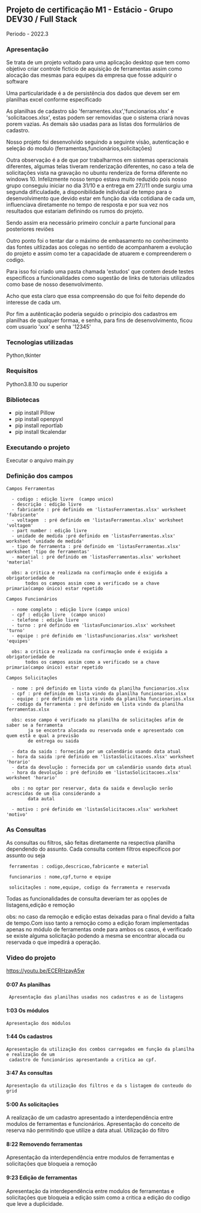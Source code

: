 ## Projeto de certificação M1 - Estácio - Grupo DEV30 / Full Stack
 
 Periodo - 2022.3


### Apresentação 

 Se trata de um projeto voltado para uma aplicação desktop que tem como objetivo criar controle ficticio de aquisição de ferramentas assim como alocação das mesmas para equipes da empresa que fosse adquirir o software 

 Uma particularidade é a de persistência dos dados que devem ser em planilhas excel conforme especificado

 As planilhas de cadastro são 'ferramentes.xlsx','funcionarios.xlsx' e 'solicitacoes.xlsx', estas podem ser removidas que o sistema criará novas porem vazias. As demais são usadas para as listas dos formulários de cadastro.

 Nosso projeto foi desenvolvido seguindo a seguinte visão, autenticação e seleção do modulo (ferramentas,funcionários,solicitações) 

 Outra observação é a de que por trabalharmos em sistemas operacionais diferentes, algumas telas tiveram renderização diferentes, no caso a tela de solicitações vista na gravação no ubuntu renderiza de forma diferente no windows 10. Infelizmente nosso tempo estava muito reduzido pois nosso grupo conseguiu iniciar no dia 31/10 e a entrega em 27//11  onde surgiu uma segunda dificuladade, a disponibilidade individual de tempo para o desenvolvimento que devido estar em função da vida cotidiana de cada um, influenciava diretamente no tempo de resposta e por sua vez nos resultados que estariam definindo os rumos do projeto.

  Sendo assim era necessário primeiro concluir a parte funcional para posteriores reviões 
 
  Outro ponto foi o tentar dar o máximo de embasamento no conhecimento das fontes uitlizadas aos colegas no sentido de 
 acompanharem a evolução do projeto e assim como ter a capacidade de atuarem e compreenderem o codigo. 
 
   Para isso foi criado uma pasta chamada 'estudos' que contem desde testes especificos a funcionalidades como sugestão de 
 links de tutoriais utilizados como base de nosso desenvolvimento.
 
 Acho que esta claro que essa compreensão do que foi feito depende do interesse de cada um.
 
 Por fim a autênticação poderia seguido o principio dos cadastros em planilhas de qualquer formaa, e senha, para fins de desenvolvimento, ficou com usuario 'xxx' e senha '12345'

### Tecnologias utilizadas

Python,tkinter
 
### Requisitos 

Python3.8.10 ou superior

### Bibliotecas

* pip install Pillow
* pip install openpyxl
* pip install reportlab
* pip install tkcalendar

### Executando o projeto

Executar o arquivo main.py

### Definição dos campos
   
    Campos Ferramentas
     
      - codigo : edição livre  (campo unico)
      - descrição : edição livre 
      - fabricante : pré definido em 'listasFerramentas.xlsx' worksheet 'fabricante'   
      - voltagem  : pré definido em 'listasFerramentas.xlsx' worksheet 'voltagem' 
      - part number : edição livre 
      - unidade de medida :pré definido em 'listasFerramentas.xlsx' worksheet 'unidade de medida' 
      - tipo de ferramenta : pré definido em 'listasFerramentas.xlsx' worksheet 'tipo de ferramentas'
      - material : pré definido em 'listasFerramentas.xlsx' worksheet 'material'
               
      obs: a critica e realizada na confirmação onde é exigida a obrigatoriedade de  
           todos os campos assim como a verificado se a chave primaria(campo único) estar repetido
           
    Campos Funcionários 

      - nome completo : edição livre (campo unico) 
      - cpf : edição livre  (campo unico)
      - telefone : edição livre 
      - turno : pré definido em 'listasFuncionarios.xlsx' worksheet 'turno' 
      - equipe : pré definido em 'listasFuncionarios.xlsx' worksheet 'equipes' 
               
      obs: a critica e realizada na confirmação onde é exigida a obrigatoriedade de  
           todos os campos assim como a verificado se a chave primaria(campo único) estar repetido
        
    Campos Solicitações
      
      - nome : pré definido em lista vindo da planilha funcionarios.xlsx 
      - cpf : pré definido em lista vindo da planilha funcionarios.xlsx 
      - equipe : pré definido em lista vindo da planilha funcionarios.xlsx
      - codigo da ferramenta : pré definido em lista vindo da planilha ferramentas.xlsx 
                
      obs: esse campo é verificado na planilha de solicitações afim de saber se a ferramenta 
            ja se encontra alocada ou reservada onde e apresentado com quem está e qual a previsão 
            de entrega ou saida
      
      - data da saida : fornecida por um calendário usando data atual 
      - hora da saida :pré definido em 'listasSolicitacoes.xlsx' worksheet 'horario'
      - data da devolução : fornecida por um calendário usando data atual 
      - hora da devolução : pré definido em 'listasSolicitacoes.xlsx' worksheet 'horario'
     
      obs : no optar por reservar, data da saida e devolução serão acrescidas de um dia considerando a
            data autal 
      
      - motivo : pré definido em 'listasSolicitacoes.xlsx' worksheet 'motivo'
        
### As Consultas 
      
   As consultas ou filtros, são feitas diretamente na respectiva planilha dependendo do assunto. Cada consulta contem 
   filtros especificos por assunto ou seja 
     
     ferramentas : codigo,descricao,fabricante e material
     
     funcionarios : nome,cpf,turno e equipe
     
     solicitações : nome,equipe, codigo da ferramenta e reservada
   
   Todas as funcionalidades de consulta deveriam ter as opçôes de listagens,edição e remoção
   
   obs: no caso da remoção e edição estas deixadas para o final devido a falta de tempo.Com isso tanto a remoção como a edição 
   foram implementadas apenas no módulo de ferramentas onde para ambos os casos, é verificado se existe alguma solicitação podendo 
   a mesma se encontrar alocada ou reservada o que impedirá a operação. 
    

### Video do projeto

https://youtu.be/ECERHzayA5w

 #### 0:07  As planilhas 
     
     Apresentação das planilhas usadas nos cadastros e as de listagens

#### 1:03 Os módulos  
    
    Apresentação dos módulos

#### 1:44 Os cadastros 

    Apresentação da utilização dos combos carregados em função da planilha e realização de um 
     cadastro de funcionários apresentando a critica ao cpf.

#### 3:47 As consultas 
 
    Apresentação da utilização dos filtros e da s listagem do conteudo do grid

#### 5:00 As solicitações

   A realização de um cadastro apresentado a interdependência entre modulos de ferramentas e funcionários. 
   Apresentação do conceito de reserva não permitindo que utilize a data atual. Utilização do filtro
   
 
#### 8:22 Removendo ferramentas 
 
   Apresentação da interdependência entre modulos de ferramentas e solicitações que bloqueia a remoção
  
#### 9:23 Edição de ferramentas  
   
   Apresentação da interdependência entre modulos de ferramentas e solicitações que bloqueia 
   a edição ssim como a critica a edição do codigo que leve a duplicidade.


